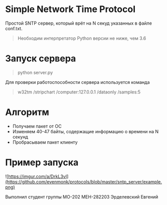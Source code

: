# Simple Network Time Protocol
Простой SNTP сервер, который врёт на N секуд указанных в файле conf.txt. 

>Необходим интерпретатор Python версии не ниже, чем 3.6

# Запуск сервера
> python server.py

Для проверки работоспособности сервера используется команда
> w32tm /stripchart /computer:127.0.0.1 /dataonly /samples:5

# Алгоритм
  - Получаем пакет от ОС
  - Изменяем 40-47 байты, содержащие информацию о времени на N секунд
  - Пробрасываем пакет клиенту

# Пример запуска
![https://imgur.com/a/DrkL3vI](https://github.com/evenmonk/protocols/blob/master/sntp_server/example.png)

Выполнил студент группы МО-202 МЕН-282203 Эрделевский Евгений
